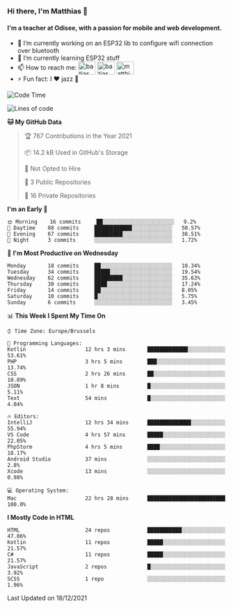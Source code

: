 ### Hi there, I'm Matthias 👋

#### I'm a teacher at Odisee, with a passion for mobile and web development.

- 🔭 I’m currently working on an ESP32 lib to configure wifi connection over bluetooth
- 🌱 I’m currently learning ESP32 stuff
- 📫 How to reach me: <a href="https://dev.to/batjas" target="_blank"><img align="center" src="https://raw.githubusercontent.com/rahuldkjain/github-profile-readme-generator/master/src/images/icons/Social/devto.svg" alt="batjas" height="30" width="40" /></a>
<a href="https://twitter.com/batjas" target="_blank"><img align="center" src="https://raw.githubusercontent.com/rahuldkjain/github-profile-readme-generator/master/src/images/icons/Social/twitter.svg" alt="batjas" height="30" width="40" /></a>
<a href="https://linkedin.com/in/matthiasdruwé" target="_blank"><img align="center" src="https://raw.githubusercontent.com/rahuldkjain/github-profile-readme-generator/master/src/images/icons/Social/linked-in-alt.svg" alt="matthiasdruwé" height="30" width="40" /></a>
- ⚡ Fun fact: I ❤ jazz 🎷


<!--START_SECTION:waka-->
![Code Time](http://img.shields.io/badge/Code%20Time-50%20hrs%204%20mins-blue)

![Lines of code](https://img.shields.io/badge/From%20Hello%20World%20I%27ve%20Written-48%20Thousand%20lines%20of%20code-blue)

**🐱 My GitHub Data** 

> 🏆 767 Contributions in the Year 2021
 > 
> 📦 14.2 kB Used in GitHub's Storage 
 > 
> 🚫 Not Opted to Hire
 > 
> 📜 3 Public Repositories 
 > 
> 🔑 16 Private Repositories  
 > 
**I'm an Early 🐤** 

```text
🌞 Morning    16 commits     ██░░░░░░░░░░░░░░░░░░░░░░░   9.2% 
🌆 Daytime    88 commits     ████████████░░░░░░░░░░░░░   50.57% 
🌃 Evening    67 commits     █████████░░░░░░░░░░░░░░░░   38.51% 
🌙 Night      3 commits      ░░░░░░░░░░░░░░░░░░░░░░░░░   1.72%

```
📅 **I'm Most Productive on Wednesday** 

```text
Monday       18 commits     ██░░░░░░░░░░░░░░░░░░░░░░░   10.34% 
Tuesday      34 commits     █████░░░░░░░░░░░░░░░░░░░░   19.54% 
Wednesday    62 commits     █████████░░░░░░░░░░░░░░░░   35.63% 
Thursday     30 commits     ████░░░░░░░░░░░░░░░░░░░░░   17.24% 
Friday       14 commits     ██░░░░░░░░░░░░░░░░░░░░░░░   8.05% 
Saturday     10 commits     █░░░░░░░░░░░░░░░░░░░░░░░░   5.75% 
Sunday       6 commits      ░░░░░░░░░░░░░░░░░░░░░░░░░   3.45%

```


📊 **This Week I Spent My Time On** 

```text
⌚︎ Time Zone: Europe/Brussels

💬 Programming Languages: 
Kotlin                   12 hrs 3 mins       █████████████░░░░░░░░░░░░   53.61% 
PHP                      3 hrs 5 mins        ███░░░░░░░░░░░░░░░░░░░░░░   13.74% 
CSS                      2 hrs 26 mins       ██░░░░░░░░░░░░░░░░░░░░░░░   10.89% 
JSON                     1 hr 8 mins         █░░░░░░░░░░░░░░░░░░░░░░░░   5.11% 
Text                     54 mins             █░░░░░░░░░░░░░░░░░░░░░░░░   4.04%

🔥 Editors: 
IntelliJ                 12 hrs 34 mins      ██████████████░░░░░░░░░░░   55.94% 
VS Code                  4 hrs 57 mins       █████░░░░░░░░░░░░░░░░░░░░   22.05% 
PhpStorm                 4 hrs 5 mins        ████░░░░░░░░░░░░░░░░░░░░░   18.17% 
Android Studio           37 mins             ░░░░░░░░░░░░░░░░░░░░░░░░░   2.8% 
Xcode                    13 mins             ░░░░░░░░░░░░░░░░░░░░░░░░░   0.98%

💻 Operating System: 
Mac                      22 hrs 28 mins      █████████████████████████   100.0%

```

**I Mostly Code in HTML** 

```text
HTML                     24 repos            ███████████░░░░░░░░░░░░░░   47.06% 
Kotlin                   11 repos            █████░░░░░░░░░░░░░░░░░░░░   21.57% 
C#                       11 repos            █████░░░░░░░░░░░░░░░░░░░░   21.57% 
JavaScript               2 repos             █░░░░░░░░░░░░░░░░░░░░░░░░   3.92% 
SCSS                     1 repo              ░░░░░░░░░░░░░░░░░░░░░░░░░   1.96%

```



 Last Updated on 18/12/2021
<!--END_SECTION:waka-->
